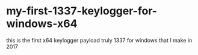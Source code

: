 # my-first-1337-keylogger-for-windows-x64
this is the first x64 keylogger payload truly 1337 for windows that I make in 2017
